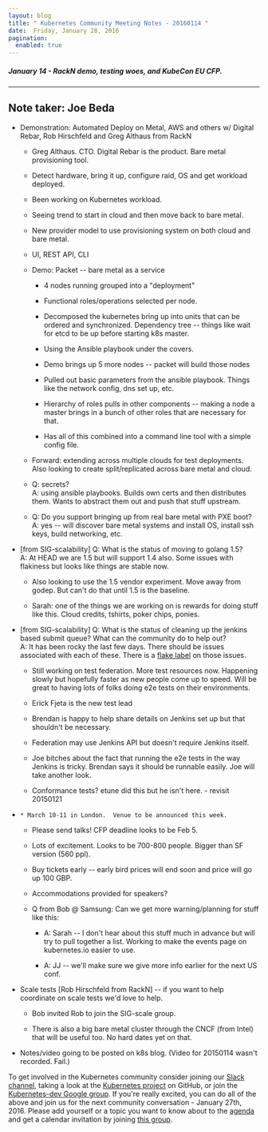 ```yaml
---
layout: blog
title: " Kubernetes Community Meeting Notes - 20160114 "
date:  Friday, January 28, 2016
pagination:
  enabled: true
---
```

#####  January 14 - RackN demo, testing woes, and KubeCon EU CFP.
---
 Note taker: Joe Beda
---
* Demonstration: Automated Deploy on Metal, AWS and others w/ Digital Rebar, Rob Hirschfeld  and Greg Althaus from RackN

    * Greg Althaus. CTO.  Digital Rebar is the product.  Bare metal provisioning tool.

    * Detect hardware, bring it up, configure raid, OS and get workload deployed.

    * Been working on Kubernetes workload.

    * Seeing trend to start in cloud and then move back to bare metal.

    * New provider model to use provisioning system on both cloud and bare metal.

    * UI, REST API, CLI

    * Demo: Packet -- bare metal as a service

        * 4 nodes running grouped into a "deployment"

        * Functional roles/operations selected per node.

        * Decomposed the kubernetes bring up into units that can be ordered and synchronized.  Dependency tree -- things like wait for etcd to be up before starting k8s master.

        * Using the Ansible playbook under the covers.

        * Demo brings up 5 more nodes -- packet will build those nodes

        * Pulled out basic parameters from the ansible playbook.  Things like the network config, dns set up, etc.

        * Hierarchy of roles pulls in other components -- making a node a master brings in a bunch of other roles that are necessary for that.

        * Has all of this combined into a command line tool with a simple config file.

    * Forward: extending across multiple clouds for test deployments.  Also looking to create split/replicated across bare metal and cloud.

    * Q: secrets?   
A: using ansible playbooks.  Builds own certs and then distributes them.  Wants to abstract them out and push that stuff upstream.

    * Q: Do you support bringing up from real bare metal with PXE boot?   
A: yes -- will discover bare metal systems and install OS, install ssh keys, build networking, etc.
* [from SIG-scalability] Q: What is the status of moving to golang 1.5?  
A: At HEAD we are 1.5 but will support 1.4 also. Some issues with flakiness but looks like things are stable now.  

    * Also looking to use the 1.5 vendor experiment.  Move away from godep.  But can't do that until 1.5 is the baseline.

    * Sarah: one of the things we are working on is rewards for doing stuff like this.  Cloud credits, tshirts, poker chips, ponies.
* [from SIG-scalability] Q: What is the status of cleaning up the jenkins based submit queue? What can the community do to help out?  
A: It has been rocky the last few days.  There should be issues associated with each of these. There is a [flake label][1] on those issues.  

    * Still working on test federation.  More test resources now.  Happening slowly but hopefully faster as new people come up to speed.  Will be great to having lots of folks doing e2e tests on their environments.

    * Erick Fjeta is the new test lead

    * Brendan is happy to help share details on Jenkins set up but that shouldn't be necessary.

    * Federation may use Jenkins API but doesn't require Jenkins itself.

    * Joe bitches about the fact that running the e2e tests in the way Jenkins is tricky.  Brendan says it should be runnable easily.  Joe will take another look.

    * Conformance tests? etune did this but he isn't here.  - revisit 20150121
*     * March 10-11 in London.  Venue to be announced this week.

    * Please send talks!  CFP deadline looks to be Feb 5.

    * Lots of excitement.  Looks to be 700-800 people.  Bigger than SF version (560 ppl).

    * Buy tickets early -- early bird prices will end soon and price will go up 100 GBP.

    * Accommodations provided for speakers?

    * Q from Bob @ Samsung: Can we get more warning/planning for stuff like this:

        * A: Sarah -- I don't hear about this stuff much in advance but will try to pull together a list.  Working to make the events page on kubernetes.io easier to use.

        * A: JJ -- we'll make sure we give more info earlier for the next US conf.
* Scale tests [Rob Hirschfeld from RackN] -- if you want to help coordinate on scale tests we'd love to help.

    * Bob invited Rob to join the SIG-scale group.

    * There is also a big bare metal cluster through the CNCF (from Intel) that will be useful too.  No hard dates yet on that.
* Notes/video going to be posted on k8s blog. (Video for 20150114 wasn't recorded.  Fail.)

To get involved in the Kubernetes community consider joining our [Slack channel][2], taking a look at the [Kubernetes project][3] on GitHub, or join the [Kubernetes-dev Google group][4]. If you're really excited, you can do all of the above and join us for the next community conversation - January 27th, 2016. Please add yourself or a topic you want to know about to the [agenda][5] and get a calendar invitation by joining [this group][6].    



[1]: https://github.com/kubernetes/kubernetes/labels/kind%2Fflake
[2]: http://slack.k8s.io/
[3]: https://github.com/kubernetes/
[4]: https://groups.google.com/forum/#!forum/kubernetes-dev
[5]: https://docs.google.com/document/d/1VQDIAB0OqiSjIHI8AWMvSdceWhnz56jNpZrLs6o7NJY/edit#
[6]: https://groups.google.com/forum/#!forum/kubernetes-community-video-chat
